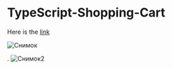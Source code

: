 <h1>TypeScript-Shopping-Cart</h1>

Here is the [link](https://charyyev2000.github.io/TypeScript-Shopping-Cart/)



![Снимок](https://user-images.githubusercontent.com/83901431/135850369-24d6555b-ae1a-4cbe-82ef-5759d1aff6fa.PNG)


.
![Снимок2](https://user-images.githubusercontent.com/83901431/135850392-228fee23-90d0-4df1-b470-3d3692009eb5.PNG)

